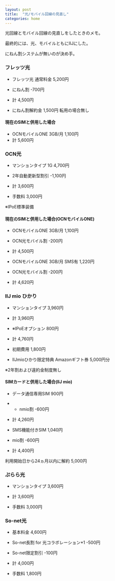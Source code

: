 ```yaml
---
layout: post
title:  "光/モバイル回線の見直し"
categories: home
---
```


光回線とモバイル回線の見直しをしたときのメモ。

最終的には、光、モバイルともにIIJにした。

にねん割システムが無いのが決め手。

### フレッツ光

- フレッツ光 通常料金 5,200円
- にねん割 -700円
- 計 4,500円

- にねん割解約金 1,500円 転用の場合無し

#### 現在のSIMと併用した場合

- OCNモバイルONE 3GB/月 1,100円
- 計 5,600円

### OCN光

- マンションタイプ 1G 4,700円
- 2年自動更新型割引 -1,100円
- 計 3,600円

- 手数料 3,000円

※IPoE標準装備

#### 現在のSIMと併用した場合(OCNモバイルONE)

- OCNモバイルONE 3GB/月 1,100円
- OCN光モバイル割 -200円
- 計 4,500円

- OCNモバイルONE 3GB/月 SMS有 1,220円
- OCN光モバイル割 -200円
- 計 4,620円

### IIJ mio ひかり

- マンションタイプ 3,960円
- 計 3,960円

- ※IPoEオプション 800円
- 計 4,760円

- 初期費用 1,800円
- IIJmioひかり限定特典 Amazonギフト券 5,000円分

※2年割および違約金制度無し

#### SIMカードと併用した場合(IIJ mio)

- データ通信専用SIM 900円
- - nmio割 -600円
- 計 4,260円

- SMS機能付きSIM 1,040円
- mio割 -600円
- 計 4,400円

利用開始日から24ヵ月以内に解約 5,000円

### ぷらら光

- マンションタイプ 3,600円
- 計 3,600円

- 手数料 3,000円

### So-net光

- 基本料金 4,600円
- So-net長割 for 光コラボレーション*1 -500円
- So-net限定割引 -100円
- 計 4,000円

- 手数料 1,800円
